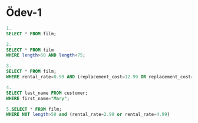 # Ödev-1

```sql
1.
SELECT * FROM film;
```



```sql 
2.
SELECT * FROM film
WHERE length>60 AND length<75;
```


```sql
3.
SELECT * FROM film;
WHERE rental_rate=0.99 AND (replacement_cost=12.99 OR replacement_cost=28.99);
```


```sql 
4.
SELECT last_name FROM customer;
WHERE first_name="Mary"; 
```

```sql
5.SELECT * FROM film;
WHERE NOT length>50 and (rental_rate=2.99 or rental_rate=4.99)
```
